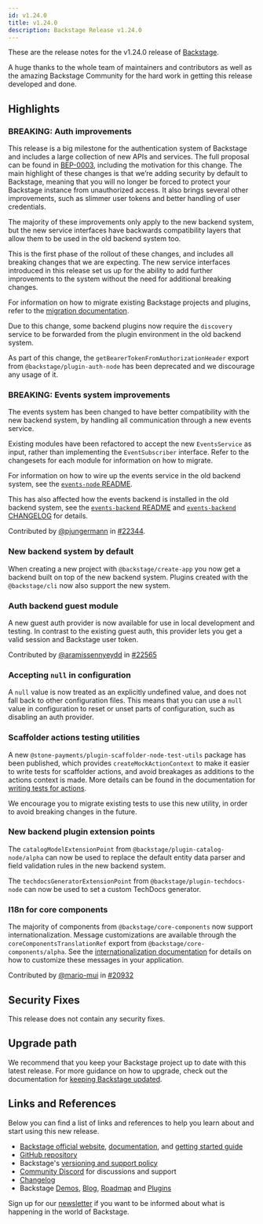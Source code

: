 ```yaml
---
id: v1.24.0
title: v1.24.0
description: Backstage Release v1.24.0
---
```


These are the release notes for the v1.24.0 release of [Backstage](https://backstage.io/).

A huge thanks to the whole team of maintainers and contributors as well as the amazing Backstage Community for the hard work in getting this release developed and done.

## Highlights

### BREAKING: Auth improvements

This release is a big milestone for the authentication system of Backstage and includes a large collection of new APIs and services. The full proposal can be found in [BEP-0003](https://github.com/backstage/backstage/blob/master/beps/0003-auth-architecture-evolution/README.md), including the motivation for this change. The main highlight of these changes is that we’re adding security by default to Backstage, meaning that you will no longer be forced to protect your Backstage instance from unauthorized access. It also brings several other improvements, such as slimmer user tokens and better handling of user credentials.

The majority of these improvements only apply to the new backend system, but the new service interfaces have backwards compatibility layers that allow them to be used in the old backend system too.

This is the first phase of the rollout of these changes, and includes all breaking changes that we are expecting. The new service interfaces introduced in this release set us up for the ability to add further improvements to the system without the need for additional breaking changes.

For information on how to migrate existing Backstage projects and plugins, refer to the [migration documentation](https://backstage.io/docs/tutorials/auth-service-migration).

Due to this change, some backend plugins now require the `discovery` service to be forwarded from the plugin environment in the old backend system.

As part of this change, the `getBearerTokenFromAuthorizationHeader` export from `@backstage/plugin-auth-node` has been deprecated and we discourage any usage of it.

### BREAKING: Events system improvements

The events system has been changed to have better compatibility with the new backend system, by handling all communication through a new events service.

Existing modules have been refactored to accept the new `EventsService` as input, rather than implementing the `EventSubscriber` interface. Refer to the changesets for each module for information on how to migrate.

For information on how to wire up the events service in the old backend system, see the [`events-node` README](https://github.com/backstage/backstage/tree/master/plugins/events-node#legacy-backend-system).

This has also affected how the events backend is installed in the old backend system, see the [`events-backend` README](https://github.com/backstage/backstage/tree/master/plugins/events-backend#legacy-backend-system) and [`events-backend` CHANGELOG](https://github.com/backstage/backstage/blob/master/plugins/events-backend/CHANGELOG.md#030) for details.

Contributed by [@pjungermann](https://github.com/pjungermann) in [#22344](https://github.com/backstage/backstage/pull/22344).

### New backend system by default

When creating a new project with `@backstage/create-app` you now get a backend built on top of the new backend system. Plugins created with the `@backstage/cli` now also support the new system.

### Auth backend guest module

A new guest auth provider is now available for use in local development and testing. In contrast to the existing guest auth, this provider lets you get a valid session and Backstage user token.

Contributed by [@aramissennyeydd](https://github.com/aramissennyeydd) in [#22565](https://github.com/backstage/backstage/pull/22565)

### Accepting `null` in configuration

A `null` value is now treated as an explicitly undefined value, and does not fall back to other configuration files. This means that you can use a `null` value in configuration to reset or unset parts of configuration, such as disabling an auth provider.

### Scaffolder actions testing utilities

A new `@stone-payments/plugin-scaffolder-node-test-utils` package has been published, which provides `createMockActionContext` to make it easier to write tests for scaffolder actions, and avoid breakages as additions to the actions context is made. More details can be found in the documentation for [writing tests for actions](https://backstage.io/docs/features/software-templates/writing-tests-for-actions).

We encourage you to migrate existing tests to use this new utility, in order to avoid breaking changes in the future.

### New backend plugin extension points

The `catalogModelExtensionPoint` from `@backstage/plugin-catalog-node/alpha` can now be used to replace the default entity data parser and field validation rules in the new backend system.

The `techdocsGeneratorExtensionPoint` from `@backstage/plugin-techdocs-node` can now be used to set a custom TechDocs generator.

### I18n for core components

The majority of components from `@backstage/core-components` now support internationalization. Message customizations are available through the `coreComponentsTranslationRef` export from `@backstage/core-components/alpha`. See the [internationalization documentation](https://backstage.io/docs/plugins/internationalization/#for-an-application-developer-overwrite-plugin-messages) for details on how to customize these messages in your application.

Contributed by [@mario-mui](https://github.com/mario-mui) in [#20932](https://github.com/backstage/backstage/pull/20932)

## Security Fixes

This release does not contain any security fixes.

## Upgrade path

We recommend that you keep your Backstage project up to date with this latest release. For more guidance on how to upgrade, check out the documentation for [keeping Backstage updated](https://backstage.io/docs/getting-started/keeping-backstage-updated).

## Links and References

Below you can find a list of links and references to help you learn about and start using this new release.

- [Backstage official website](https://backstage.io/), [documentation](https://backstage.io/docs/), and [getting started guide](https://backstage.io/docs/getting-started/)
- [GitHub repository](https://github.com/backstage/backstage)
- Backstage's [versioning and support policy](https://backstage.io/docs/overview/versioning-policy)
- [Community Discord](https://discord.gg/backstage-687207715902193673) for discussions and support
- [Changelog](https://github.com/backstage/backstage/tree/master/docs/releases/v1.24.0-changelog.md)
- Backstage [Demos](https://backstage.io/demos), [Blog](https://backstage.io/blog), [Roadmap](https://backstage.io/docs/overview/roadmap) and [Plugins](https://backstage.io/plugins)

Sign up for our [newsletter](https://info.backstage.spotify.com/newsletter_subscribe) if you want to be informed about what is happening in the world of Backstage.
